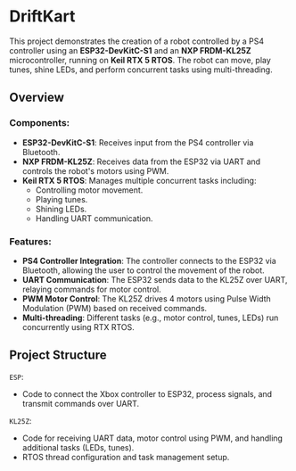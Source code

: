 # DriftKart

This project demonstrates the creation of a robot controlled by a PS4 controller using an **ESP32-DevKitC-S1** and an **NXP FRDM-KL25Z** microcontroller, running on **Keil RTX 5 RTOS**. The robot can move, play tunes, shine LEDs, and perform concurrent tasks using multi-threading.

## Overview

### Components:

- **ESP32-DevKitC-S1**: Receives input from the PS4 controller via Bluetooth.
- **NXP FRDM-KL25Z**: Receives data from the ESP32 via UART and controls the robot's motors using PWM.
- **Keil RTX 5 RTOS**: Manages multiple concurrent tasks including:
  - Controlling motor movement.
  - Playing tunes.
  - Shining LEDs.
  - Handling UART communication.

### Features:

- **PS4 Controller Integration**: The controller connects to the ESP32 via Bluetooth, allowing the user to control the movement of the robot.
- **UART Communication**: The ESP32 sends data to the KL25Z over UART, relaying commands for motor control.
- **PWM Motor Control**: The KL25Z drives 4 motors using Pulse Width Modulation (PWM) based on received commands.
- **Multi-threading**: Different tasks (e.g., motor control, tunes, LEDs) run concurrently using RTX RTOS.

## Project Structure

`ESP`:

- Code to connect the Xbox controller to ESP32, process signals, and transmit commands over UART.

`KL25Z`:

- Code for receiving UART data, motor control using PWM, and handling additional tasks (LEDs, tunes).
- RTOS thread configuration and task management setup.
